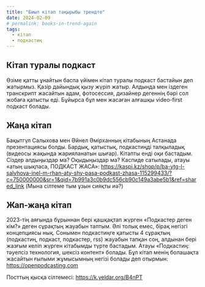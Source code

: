 ```yaml
---
title: "Биыл кітап тақырыбы трендте"
date: 2024-02-09
# permalink: books-in-trend-again
tags:
  - кітап
  - подкастиң
---
```


## Кітап туралы подкаст

Өзіме қатты ұнайтын баспа үйімен кітап туралы подкаст бастайын деп жатырмыз. Қазір дайындық қызу жүріп жатыр. Алдында мен іздеген транскрипт жасайтын адам, фотосессия, дизайнер дегеннің бәрі сол жобаға қатысты еді. Бұйырса бұл мен жасаған алғашқы video-first подкаст болады.

## Жаңа кітап

Бақытгүл Салыхова мен Әйнел Әмірханның кітабының Астанада презентациясы болды. Бардық, қатыстық, подкастиңді талқыладық (видеосы жақында жарияланатын шығар). Кітапты енді оқи бастадым. Сіздер алдыңыздар ма? Оқыдыңыздар ма? Каспиде сатылады, атауы «атың шықпаса, ПОДКАСТ ЖАСА»: https://kaspi.kz/shop/p/ba-ytg-l-salyhova-inel-m-rhan-aty-shy-pasa-podkast-zhasa-115299433/?c=750000000&sr=1&qid=7b991a3c0b9dc556cb90c149a3abe5b1&ref=shared_link (Мына сілтеме тым ұзын сияқты иә?)

## Жап-жаңа кітап

2023-тің аяғында бұрыннан бері қашқақтап жүрген «Подкастер деген кім?» деген сұрақтың жауабын таптым. Әлі толық емес, бірақ негізгі концепциясы нық. Сонымен подкастиңге қатысты 4 сұрақтың (подкастиң, подкаст, подкастер, rss) жауабын тапқан соң, алдынан бері жазғым келіп жүрген кітабымды түрте бастадым. Атауы «Подкастиң: тәуелсіз технология, шексіз контент» болады. Бұл кітап менің болашақта жасайтын ғылыми жұмысымның негізі болады деп отырмын: https://openpodcasting.com

Посттың қысқа сілтемесі: https://k.yeldar.org/B4nPT
